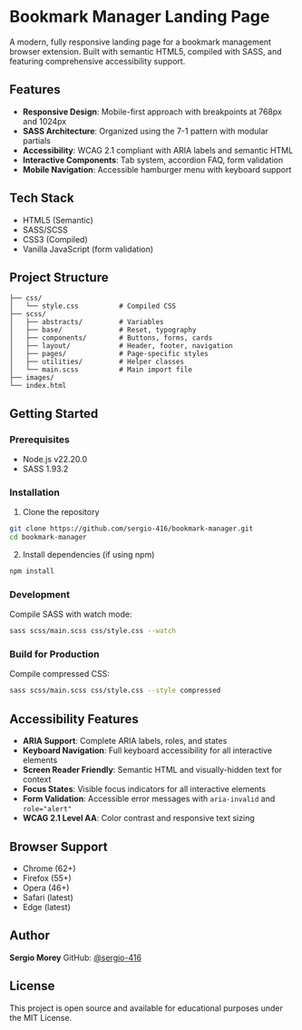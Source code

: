 # Bookmark Manager Landing Page

A modern, fully responsive landing page for a bookmark management browser extension. Built with semantic HTML5, compiled with SASS, and featuring comprehensive accessibility support.

## Features

- **Responsive Design**: Mobile-first approach with breakpoints at 768px and 1024px
- **SASS Architecture**: Organized using the 7-1 pattern with modular partials
- **Accessibility**: WCAG 2.1 compliant with ARIA labels and semantic HTML
- **Interactive Components**: Tab system, accordion FAQ, form validation
- **Mobile Navigation**: Accessible hamburger menu with keyboard support

## Tech Stack

- HTML5 (Semantic)
- SASS/SCSS
- CSS3 (Compiled)
- Vanilla JavaScript (form validation)

## Project Structure

```text
├── css/
│   └── style.css          # Compiled CSS
├── scss/
│   ├── abstracts/         # Variables
│   ├── base/              # Reset, typography
│   ├── components/        # Buttons, forms, cards
│   ├── layout/            # Header, footer, navigation
│   ├── pages/             # Page-specific styles
│   ├── utilities/         # Helper classes
│   └── main.scss          # Main import file
├── images/
└── index.html
```

## Getting Started

### Prerequisites

- Node.js v22.20.0
- SASS 1.93.2

### Installation

1. Clone the repository

```bash
git clone https://github.com/sergio-416/bookmark-manager.git
cd bookmark-manager
```

2. Install dependencies (if using npm)

```bash
npm install
```

### Development

Compile SASS with watch mode:

```bash
sass scss/main.scss css/style.css --watch
```

### Build for Production

Compile compressed CSS:

```bash
sass scss/main.scss css/style.css --style compressed
```

## Accessibility Features

- **ARIA Support**: Complete ARIA labels, roles, and states
- **Keyboard Navigation**: Full keyboard accessibility for all interactive elements
- **Screen Reader Friendly**: Semantic HTML and visually-hidden text for context
- **Focus States**: Visible focus indicators for all interactive elements
- **Form Validation**: Accessible error messages with `aria-invalid` and `role="alert"`
- **WCAG 2.1 Level AA**: Color contrast and responsive text sizing

## Browser Support

- Chrome (62+)
- Firefox (55+)
- Opera (46+)
- Safari (latest)
- Edge (latest)

## Author

**Sergio Morey**
GitHub: [@sergio-416](https://github.com/sergio-416)

## License

This project is open source and available for educational purposes under the MIT License.
